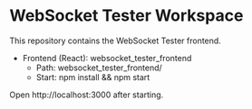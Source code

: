 # WebSocket Tester Workspace

This repository contains the WebSocket Tester frontend.

- Frontend (React): websocket_tester_frontend
  - Path: websocket_tester_frontend/
  - Start: npm install && npm start

Open http://localhost:3000 after starting.